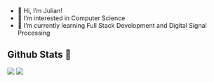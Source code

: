 - 👋 Hi, I’m Julian!
- 👀 I’m interested in Computer Science
- 🌱 I’m currently learning Full Stack Development and Digital Signal Processing

<!---
Julianaguilar98/Julianaguilar98 is a ✨ special ✨ repository because its `README.md` (this file) appears on your GitHub profile.
You can click the Preview link to take a look at your changes.
--->

## Github Stats :compass:
<img src="https://github-readme-stats.vercel.app/api?username=julianaguilar98&hide=stars&show_icons=true&theme=tokyonight&line_height=32">
<img src="https://github-readme-stats.vercel.app/api/top-langs/?username=julianaguilar98&layout=compact&theme=material-tokyonight">
